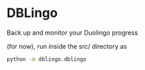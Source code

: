 # DBLingo

Back up and monitor your Duolingo progress

(for now), run inside the src/ directory as

```bash
python -m dblingo.dblingo
```
